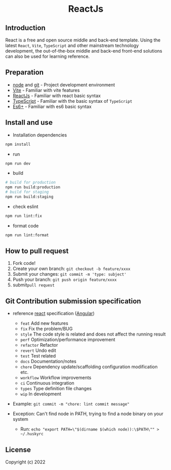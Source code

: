 <div align="center">
<h1>ReactJs</h1>
</div>

## Introduction

React is a free and open source middle and back-end template. Using the latest `React`, `Vite`, `TypeScript` and other mainstream technology development, the out-of-the-box middle and back-end front-end solutions can also be used for learning reference.

## Preparation

- [node](http://nodejs.org/) and [git](https://git-scm.com/) - Project development environment
- [Vite](https://vitejs.dev/) - Familiar with vite features
- [ReactJs](https://reactjs.org/) - Familiar with react basic syntax
- [TypeScript](https://www.typescriptlang.org/) - Familiar with the basic syntax of `TypeScript`
- [Es6+](https://www.javascripttutorial.net/es6/) - Familiar with es6 basic syntax

## Install and use

- Installation dependencies

```bash
npm install
```

- run

```bash
npm run dev
```

- build

```bash
# build for production
npm run build:production
# build for staging
npm run build:staging
```

- check eslint

```bash
npm run lint:fix
```

- format code

```bash
npm run lint:format
```

## How to pull request

1. Fork code!
2. Create your own branch: `git checkout -b feature/xxxx`
3. Submit your changes: `git commit -m 'type: subject'`
4. Push your branch: `git push origin feature/xxxx`
5. submit`pull request`

## Git Contribution submission specification

- reference [react](https://github.com/reactjs/react/blob/dev/.github/COMMIT_CONVENTION.md) specification ([Angular](https://github.com/conventional-changelog/conventional-changelog/tree/master/packages/conventional-changelog-angular))

  - `feat` Add new features
  - `fix` Fix the problem/BUG
  - `style` The code style is related and does not affect the running result
  - `perf` Optimization/performance improvement
  - `refactor` Refactor
  - `revert` Undo edit
  - `test` Test related
  - `docs` Documentation/notes
  - `chore` Dependency update/scaffolding configuration modification etc.
  - `workflow` Workflow improvements
  - `ci` Continuous integration
  - `types` Type definition file changes
  - `wip` In development

- Example: `git commit -m "chore: lint commit message"`
- Exception: Can't find node in PATH, trying to find a node binary on your system
  - Run: `echo "export PATH=\"$(dirname $(which node)):\$PATH\"" > ~/.huskyrc`

## License

Copyright (c) 2022
